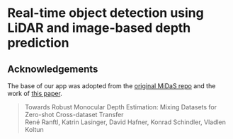 # Real-time object detection using LiDAR and image-based depth prediction

## Acknowledgements

The base of our app was adopted from the [original MiDaS repo](https://github.com/isl-org/midas) and the work of [this paper](https://arxiv.org/abs/1907.01341v3).

>Towards Robust Monocular Depth Estimation: Mixing Datasets for Zero-shot Cross-dataset Transfer  
René Ranftl, Katrin Lasinger, David Hafner, Konrad Schindler, Vladlen Koltun

